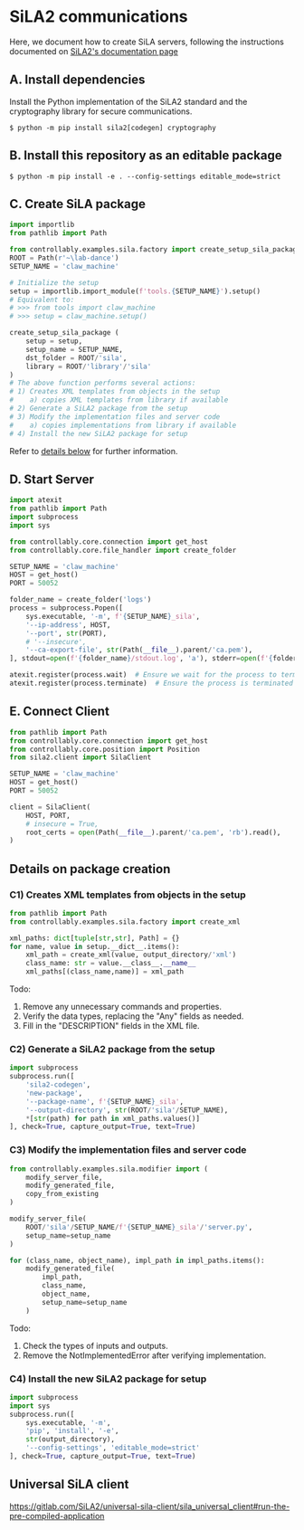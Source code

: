 # SiLA2 communications
Here, we document how to create SiLA servers, following the instructions 
documented on [SiLA2's documentation page](https://sila2.gitlab.io/sila_python/content/server/index.html)

## A. Install dependencies
Install the Python implementation of the SiLA2 standard and the cryptography library for secure communications.
```shell
$ python -m pip install sila2[codegen] cryptography
```

## B. Install this repository as an editable package
```shell
$ python -m pip install -e . --config-settings editable_mode=strict
```

## C. Create SiLA package
```python
import importlib
from pathlib import Path

from controllably.examples.sila.factory import create_setup_sila_package
ROOT = Path(r'~\lab-dance')
SETUP_NAME = 'claw_machine'

# Initialize the setup
setup = importlib.import_module(f'tools.{SETUP_NAME}').setup()
# Equivalent to:
# >>> from tools import claw_machine
# >>> setup = claw_machine.setup()

create_setup_sila_package (
    setup = setup,
    setup_name = SETUP_NAME,
    dst_folder = ROOT/'sila',
    library = ROOT/'library'/'sila'
)
# The above function performs several actions:
# 1) Creates XML templates from objects in the setup
#    a) copies XML templates from library if available
# 2) Generate a SiLA2 package from the setup
# 3) Modify the implementation files and server code
#    a) copies implementations from library if available
# 4) Install the new SiLA2 package for setup
```
Refer to [details below](#details-on-package-creation) for further information.

## D. Start Server
```python
import atexit
from pathlib import Path
import subprocess
import sys

from controllably.core.connection import get_host
from controllably.core.file_handler import create_folder

SETUP_NAME = 'claw_machine'
HOST = get_host()
PORT = 50052

folder_name = create_folder('logs')
process = subprocess.Popen([
    sys.executable, '-m', f'{SETUP_NAME}_sila',
    '--ip-address', HOST,
    '--port', str(PORT),
    # '--insecure',
    '--ca-export-file', str(Path(__file__).parent/'ca.pem'),
], stdout=open(f'{folder_name}/stdout.log', 'a'), stderr=open(f'{folder_name}/stderr.log', 'a'))

atexit.register(process.wait)  # Ensure we wait for the process to terminate
atexit.register(process.terminate)  # Ensure the process is terminated on exit
```

## E. Connect Client
```python
from pathlib import Path
from controllably.core.connection import get_host
from controllably.core.position import Position
from sila2.client import SilaClient

SETUP_NAME = 'claw_machine'
HOST = get_host()
PORT = 50052

client = SilaClient(
    HOST, PORT,
    # insecure = True,
    root_certs = open(Path(__file__).parent/'ca.pem', 'rb').read(),
)
```

## Details on package creation
### C1) Creates XML templates from objects in the setup
```python
from pathlib import Path
from controllably.examples.sila.factory import create_xml

xml_paths: dict[tuple[str,str], Path] = {}
for name, value in setup.__dict__.items():
    xml_path = create_xml(value, output_directory/'xml')
    class_name: str = value.__class__.__name__
    xml_paths[(class_name,name)] = xml_path
```
Todo:
1) Remove any unnecessary commands and properties.
2) Verify the data types, replacing the "Any" fields as needed.
3) Fill in the "DESCRIPTION" fields in the XML file.

### C2) Generate a SiLA2 package from the setup
```python
import subprocess 
subprocess.run([
    'sila2-codegen', 
    'new-package',
    '--package-name', f'{SETUP_NAME}_sila',
    '--output-directory', str(ROOT/'sila'/SETUP_NAME),
    *[str(path) for path in xml_paths.values()]
], check=True, capture_output=True, text=True)
```

### C3) Modify the implementation files and server code
```python
from controllably.examples.sila.modifier import (
    modify_server_file, 
    modify_generated_file, 
    copy_from_existing
)

modify_server_file(
    ROOT/'sila'/SETUP_NAME/f'{SETUP_NAME}_sila'/'server.py', 
    setup_name=setup_name
)

for (class_name, object_name), impl_path in impl_paths.items():
    modify_generated_file(
        impl_path,
        class_name, 
        object_name, 
        setup_name=setup_name
    )
```
Todo:
1) Check the types of inputs and outputs.
2) Remove the NotImplementedError after verifying implementation.
<!-- ###    a) copies implementations from library if available -->

### C4) Install the new SiLA2 package for setup
```python
import subprocess
import sys
subprocess.run([
    sys.executable, '-m',
    'pip', 'install', '-e',
    str(output_directory),
    '--config-settings', 'editable_mode=strict'
], check=True, capture_output=True, text=True)
```

## Universal SiLA client
https://gitlab.com/SiLA2/universal-sila-client/sila_universal_client#run-the-pre-compiled-application
